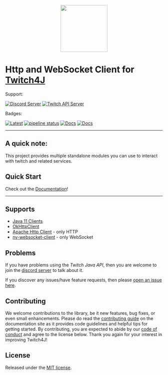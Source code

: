 <p align="center"><a href="https://twitch4j.github.io/"><img src="https://twitch4j.github.io/assets/images/logo.svg?raw=true" width="150"></a></p>

# Http and WebSocket Client for [Twitch4J](https://github.com/twitch4j/twitch4j)

Support:

[![Discord Server](https://discordapp.com/api/guilds/143001431388061696/embed.png?style=banner2)](https://discord.gg/FQ5vgW3)
[![Twitch API Server](https://discordapp.com/api/guilds/325552783787032576/embed.png?style=banner2)](https://discord.gg/8NXaEyV)

Badges:

[![Latest](https://img.shields.io/github/release/twitch4j/twitch4j/all.svg?style=flate&label=latest)](https://search.maven.org/search?q=g:com.github.twitch4j)
[![pipeline status](https://gitlab.com/twitch4j/twitch4j/badges/master/pipeline.svg)](https://gitlab.com/twitch4j/twitch4j/commits/master)
[![Docs](https://img.shields.io/badge/documentation-grey.svg?style=flat)](https://twitch4j.github.io/docs/)
[![Docs](https://img.shields.io/badge/javadoc-brightgreen.svg?style=flat)](https://twitch4j.github.io/javadoc/)

--------

## A quick note:

This project provides multiple standalone modules you can use to interact with twitch and related services.

## Quick Start

Check out the [Documentation](https://twitch4j.github.io/docs/getting-started/installation/)!

--------

## Supports

* [Java 11 Clients](https://docs.oracle.com/en/java/javase/11/docs/api/java.net.http/java/net/http/package-summary.html)
* [OkHttpClient](https://square.github.io/okhttp/)
* [Apache Http Client](https://hc.apache.org/index.html) - only HTTP
* [nv-websocket-client](https://github.com/TakahikoKawasaki/nv-websocket-client) - only WebSocket

## Problems

If you have problems using the *Twitch Java API*, then you are welcome to join the [discord server](https://discord.gg/FQ5vgW3) to talk about it.

If you discover any issues/have feature requests, then please [open an issue here](https://github.com/twitch4j/twitch4j/issues/new).

## Contributing

We welcome contributions to the library, be it new features, bug fixes, or even small enhancements.
Please do read the [contributing guide](https://twitch4j.github.io/docs/contribution/) on the documentation site as it provides code guidelines and helpful tips for getting started.
By contributing, you are expected to abide by our [code of conduct](https://github.com/twitch4j/.github/blob/main/CODE_OF_CONDUCT.md) and agree to the license below.
Thank you again for your interest in improving Twitch4J!

## License

Released under the [MIT license](./LICENSE).
